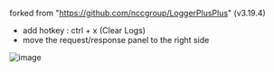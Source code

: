 forked from "https://github.com/nccgroup/LoggerPlusPlus" (v3.19.4)

- add hotkey : ctrl + x (Clear Logs)
- move the request/response panel to the right side

![image](https://user-images.githubusercontent.com/7751652/228435692-7a7955ef-bcec-4f08-baac-7b4c76c9852b.png)
